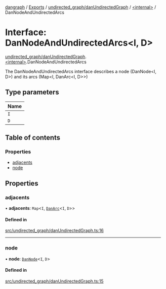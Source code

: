 [dangraph](../README.md) / [Exports](../modules.md) / [undirected\_graph/danUndirectedGraph](../modules/undirected_graph_danUndirectedGraph.md) / [\<internal\>](../modules/undirected_graph_danUndirectedGraph._internal_.md) / DanNodeAndUndirectedArcs

# Interface: DanNodeAndUndirectedArcs\<I, D\>

[undirected\_graph/danUndirectedGraph](../modules/undirected_graph_danUndirectedGraph.md).[\<internal\>](../modules/undirected_graph_danUndirectedGraph._internal_.md).DanNodeAndUndirectedArcs

The DanNodeAndUndirectedArcs interface describes a node (DanNode<I, D>)
and its arcs (Map<I, DanArc<I, D>>)

## Type parameters

| Name |
| :------ |
| `I` |
| `D` |

## Table of contents

### Properties

- [adjacents](undirected_graph_danUndirectedGraph._internal_.DanNodeAndUndirectedArcs.md#adjacents)
- [node](undirected_graph_danUndirectedGraph._internal_.DanNodeAndUndirectedArcs.md#node)

## Properties

### adjacents

• **adjacents**: `Map`\<`I`, [`DanArc`](undirected_graph_danUndirectedGraph._internal_.DanArc.md)\<`I`, `D`\>\>

#### Defined in

[src/undirected_graph/danUndirectedGraph.ts:16](https://github.com/evildead/DanGraph/blob/81ddea9/src/undirected_graph/danUndirectedGraph.ts#L16)

___

### node

• **node**: [`DanNode`](undirected_graph_danUndirectedGraph._internal_.DanNode.md)\<`I`, `D`\>

#### Defined in

[src/undirected_graph/danUndirectedGraph.ts:15](https://github.com/evildead/DanGraph/blob/81ddea9/src/undirected_graph/danUndirectedGraph.ts#L15)
